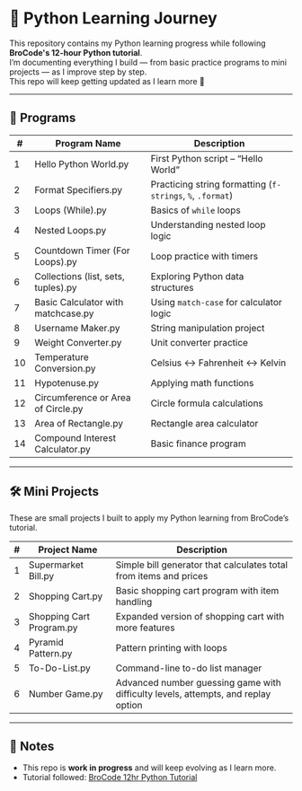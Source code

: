 # 🐍 Python Learning Journey

This repository contains my Python learning progress while following **BroCode's 12-hour Python tutorial**.  
I’m documenting everything I build — from basic practice programs to mini projects — as I improve step by step.  
This repo will keep getting updated as I learn more 🚀  

---

## 📂 Programs

| #  | Program Name | Description |
|----|--------------|-------------|
| 1  | Hello Python World.py | First Python script – “Hello World” |
| 2  | Format Specifiers.py | Practicing string formatting (`f-strings`, `%`, `.format`) |
| 3  | Loops (While).py | Basics of `while` loops |
| 4  | Nested Loops.py | Understanding nested loop logic |
| 5  | Countdown Timer (For Loops).py | Loop practice with timers |
| 6  | Collections (list, sets, tuples).py | Exploring Python data structures |
| 7  | Basic Calculator with matchcase.py | Using `match-case` for calculator logic |
| 8  | Username Maker.py | String manipulation project |
| 9  | Weight Converter.py | Unit converter practice |
| 10 | Temperature Conversion.py | Celsius ↔ Fahrenheit ↔ Kelvin |
| 11 | Hypotenuse.py | Applying math functions |
| 12 | Circumference or Area of Circle.py | Circle formula calculations |
| 13 | Area of Rectangle.py | Rectangle area calculator |
| 14 | Compound Interest Calculator.py | Basic finance program |

---

## 🛠️ Mini Projects

These are small projects I built to apply my Python learning from BroCode’s tutorial.  

| #  | Project Name              | Description |
|----|---------------------------|-------------|
| 1  | Supermarket Bill.py       | Simple bill generator that calculates total from items and prices |
| 2  | Shopping Cart.py          | Basic shopping cart program with item handling |
| 3  | Shopping Cart Program.py  | Expanded version of shopping cart with more features |
| 4  | Pyramid Pattern.py        | Pattern printing with loops |
| 5  | To-Do-List.py             | Command-line to-do list manager |
| 6  | Number Game.py            | Advanced number guessing game with difficulty levels, attempts, and replay option |

---

## 📌 Notes

- This repo is **work in progress** and will keep evolving as I learn more.  
- Tutorial followed: [BroCode 12hr Python Tutorial](https://www.youtube.com/watch?v=ix9cRaBkVe0)  
